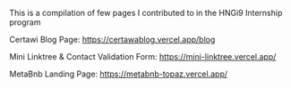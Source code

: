This is a compilation of few pages I contributed to in the HNGi9 Internship program 

Certawi Blog Page: https://certawablog.vercel.app/blog

Mini Linktree & Contact Validation Form: https://mini-linktree.vercel.app/

MetaBnb Landing Page: https://metabnb-topaz.vercel.app/